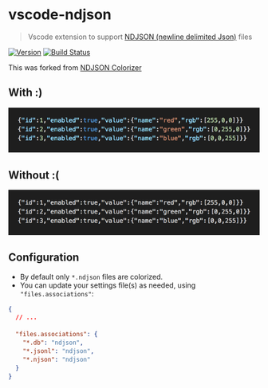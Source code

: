 # vscode-ndjson
> Vscode extension to support [NDJSON (newline delimited Json)](http://ndjson.org/) files

[![Version](https://vsmarketplacebadge.apphb.com/version/adrieankhisbe.vscode-ndjson.svg)](https://marketplace.visualstudio.com/items?itemName=adrieankhisbe.vscode-ndjson)
[![Build Status](https://travis-ci.com/AdrieanKhisbe/vscode-ndjson.svg?branch=master)](https://travis-ci.com/AdrieanKhisbe/vscode-ndjson)

This was forked from [NDJSON Colorizer](https://marketplace.visualstudio.com/items?itemName=buster.ndjson-colorizer)

## With :)

![With ndjson syntax highlight](./resources/screenshots/after.png)

## Without :(

![Without ndjson](./resources/screenshots/before.png)

## Configuration

* By default only `*.ndjson` files are colorized.
* You can update your settings file(s) as needed, using `"files.associations"`:

```json
{
  // ...

  "files.associations": {
    "*.db": "ndjson",
    "*.jsonl": "ndjson",
    "*.njson": "ndjson"
  }
}
```
